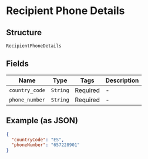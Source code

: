 
# Recipient Phone Details

## Structure

`RecipientPhoneDetails`

## Fields

| Name | Type | Tags | Description |
|  --- | --- | --- | --- |
| `country_code` | `String` | Required | - |
| `phone_number` | `String` | Required | - |

## Example (as JSON)

```json
{
  "countryCode": "ES",
  "phoneNumber": "657228901"
}
```

